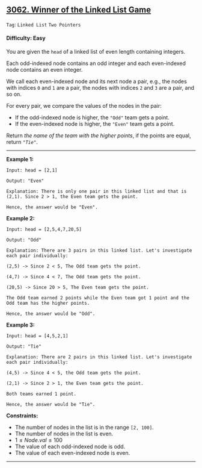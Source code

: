 ## [3062. Winner of the Linked List Game](https://leetcode.com/problems/winner-of-the-linked-list-game)

```Tag```: ```Linked List``` ```Two Pointers```

#### Difficulty: Easy

You are given the ```head``` of a linked list of even length containing integers.

Each odd-indexed node contains an odd integer and each even-indexed node contains an even integer.

We call each even-indexed node and its next node a pair, e.g., the nodes with indices ```0``` and ```1``` are a pair, the nodes with indices ```2``` and ```3``` are a pair, and so on.

For every pair, we compare the values of the nodes in the pair:

- If the odd-indexed node is higher, the ```"Odd"``` team gets a point.
- If the even-indexed node is higher, the ```"Even"``` team gets a point.

Return _the name of the team with the higher points_, if the points are equal, return _```"Tie"```_.

---

__Example 1:__

```
Input: head = [2,1]

Output: "Even"

Explanation: There is only one pair in this linked list and that is (2,1). Since 2 > 1, the Even team gets the point.

Hence, the answer would be "Even".
```

__Example 2:__

```
Input: head = [2,5,4,7,20,5]

Output: "Odd"

Explanation: There are 3 pairs in this linked list. Let's investigate each pair individually:

(2,5) -> Since 2 < 5, The Odd team gets the point.

(4,7) -> Since 4 < 7, The Odd team gets the point.

(20,5) -> Since 20 > 5, The Even team gets the point.

The Odd team earned 2 points while the Even team got 1 point and the Odd team has the higher points.

Hence, the answer would be "Odd".
```

__Example 3:__

```
Input: head = [4,5,2,1]

Output: "Tie"

Explanation: There are 2 pairs in this linked list. Let's investigate each pair individually:

(4,5) -> Since 4 < 5, the Odd team gets the point.

(2,1) -> Since 2 > 1, the Even team gets the point.

Both teams earned 1 point.

Hence, the answer would be "Tie".
```
 
__Constraints:__

- The number of nodes in the list is in the range ```[2, 100]```.
- The number of nodes in the list is even.
- $1 \le Node.val \le 100$
- The value of each odd-indexed node is odd.
- The value of each even-indexed node is even.

---
